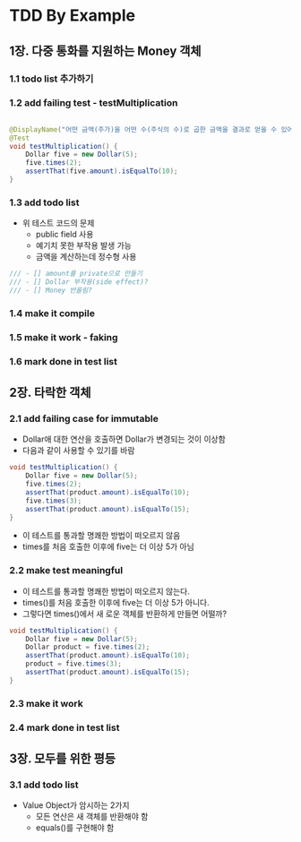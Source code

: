 # TDD By Example

## 1장. 다중 통화를 지원하는 Money 객체

### 1.1 todo list 추가하기

### 1.2 add failing test - testMultiplication

```Java

@DisplayName("어떤 금액(주가)을 어떤 수(주식의 수)로 곱한 금액을 결과로 얻을 수 있어야 한다")
@Test
void testMultiplication() {
    Dollar five = new Dollar(5);
    five.times(2);
    assertThat(five.amount).isEqualTo(10);
}
```

### 1.3 add todo list

- 위 테스트 코드의 문제
    - public field 사용
    - 예기치 못한 부작용 발생 가능
    - 금액을 계산하는데 정수형 사용

```Java
/// - [] amount를 private으로 만들기
/// - [] Dollar 부작용(side effect)?
/// - [] Money 반올림?
```

### 1.4 make it compile

### 1.5 make it work - faking

### 1.6 mark done in test list

## 2장. 타락한 객체

### 2.1 add failing case for immutable

- Dollar애 대한 연산을 호출하면 Dollar가 변경되는 것이 이상함
- 다음과 같이 사용할 수 있기를 바람

```Java
void testMultiplication() {
    Dollar five = new Dollar(5);
    five.times(2);
    assertThat(product.amount).isEqualTo(10);
    five.times(3);
    assertThat(product.amount).isEqualTo(15);
}
```

- 이 테스트를 통과할 명쾌한 방법이 떠오르지 않음
- times를 처음 호출한 이후에 five는 더 이상 5가 아님

### 2.2 make test meaningful

- 이 테스트를 통과할 명쾌한 방법이 떠오르지 않는다.
- times()를 처음 호출한 이후에 five는 더 이상 5가 아니다.
- 그렇다면 times()에서 새 로운 객체를 반환하게 만들면 어떨까?

```Java
void testMultiplication() {
    Dollar five = new Dollar(5);
    Dollar product = five.times(2);
    assertThat(product.amount).isEqualTo(10);
    product = five.times(3);
    assertThat(product.amount).isEqualTo(15);
}
```

### 2.3 make it work

### 2.4 mark done in test list

## 3장. 모두를 위한 평등

### 3.1 add todo list

- Value Object가 암시하는 2가지
    - 모든 연산은 새 객체를 반환해야 함
    - equals()를 구현해야 함
